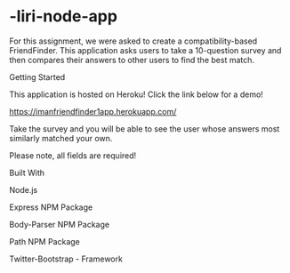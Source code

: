 # -liri-node-app


For this assignment, we were asked to create a compatibility-based FriendFinder. This application asks users to take a 10-question survey and then compares their answers to other users to find the best match.

Getting Started

This application is hosted on Heroku! Click the link below for a demo!

https://imanfriendfinder1app.herokuapp.com/

Take the survey and you will be able to see the user whose answers most similarly matched your own.

Please note, all fields are required!

Built With

Node.js

Express NPM Package

Body-Parser NPM Package

Path NPM Package

Twitter-Bootstrap - Framework